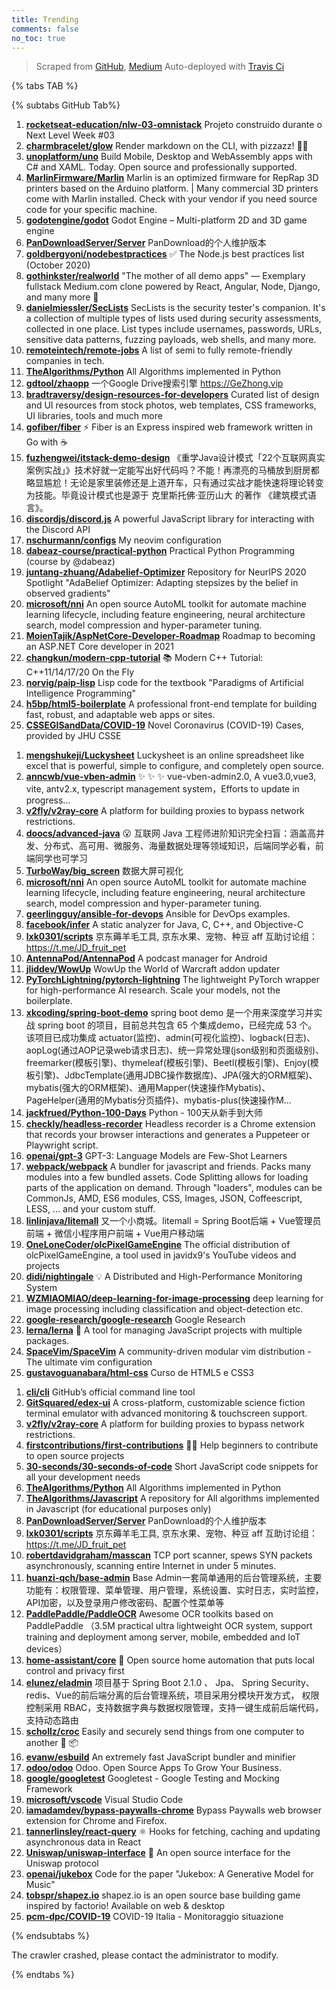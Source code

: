 ```yaml
---
title: Trending
comments: false
no_toc: true
---
```


> Scraped from [GitHub](https://github.com/trending), [Medium](https://medium.com/topic/popular)
Auto-deployed with [Travis Ci](https://travis-ci.org/)

{% tabs TAB %}
<!-- tab GitHub -->
{% subtabs GitHub Tab%}
<!-- tab Daily -->
1. [**rocketseat-education/nlw-03-omnistack**](https://github.com/rocketseat-education/nlw-03-omnistack)
Projeto construído durante o Next Level Week #03
2. [**charmbracelet/glow**](https://github.com/charmbracelet/glow)
Render markdown on the CLI, with pizzazz! 💅🏻
3. [**unoplatform/uno**](https://github.com/unoplatform/uno)
Build Mobile, Desktop and WebAssembly apps with C# and XAML. Today. Open source and professionally supported.
4. [**MarlinFirmware/Marlin**](https://github.com/MarlinFirmware/Marlin)
Marlin is an optimized firmware for RepRap 3D printers based on the Arduino platform. | Many commercial 3D printers come with Marlin installed. Check with your vendor if you need source code for your specific machine.
5. [**godotengine/godot**](https://github.com/godotengine/godot)
Godot Engine – Multi-platform 2D and 3D game engine
6. [**PanDownloadServer/Server**](https://github.com/PanDownloadServer/Server)
PanDownload的个人维护版本
7. [**goldbergyoni/nodebestpractices**](https://github.com/goldbergyoni/nodebestpractices)
✅ The Node.js best practices list (October 2020)
8. [**gothinkster/realworld**](https://github.com/gothinkster/realworld)
"The mother of all demo apps" — Exemplary fullstack Medium.com clone powered by React, Angular, Node, Django, and many more 🏅
9. [**danielmiessler/SecLists**](https://github.com/danielmiessler/SecLists)
SecLists is the security tester's companion. It's a collection of multiple types of lists used during security assessments, collected in one place. List types include usernames, passwords, URLs, sensitive data patterns, fuzzing payloads, web shells, and many more.
10. [**remoteintech/remote-jobs**](https://github.com/remoteintech/remote-jobs)
A list of semi to fully remote-friendly companies in tech.
11. [**TheAlgorithms/Python**](https://github.com/TheAlgorithms/Python)
All Algorithms implemented in Python
12. [**gdtool/zhaopp**](https://github.com/gdtool/zhaopp)
一个Google Drive搜索引擎 https://GeZhong.vip
13. [**bradtraversy/design-resources-for-developers**](https://github.com/bradtraversy/design-resources-for-developers)
Curated list of design and UI resources from stock photos, web templates, CSS frameworks, UI libraries, tools and much more
14. [**gofiber/fiber**](https://github.com/gofiber/fiber)
⚡️ Fiber is an Express inspired web framework written in Go with ☕️
15. [**fuzhengwei/itstack-demo-design**](https://github.com/fuzhengwei/itstack-demo-design)
《重学Java设计模式「22个互联网真实案例实战」》技术好就一定能写出好代码吗？不能！再漂亮的马桶放到厨房都略显尴尬！无论是家里装修还是上道开车，只有通过实战才能快速将理论转变为技能。毕竟设计模式也是源于 克里斯托佛·亚历山大 的著作 《建筑模式语言》。
16. [**discordjs/discord.js**](https://github.com/discordjs/discord.js)
A powerful JavaScript library for interacting with the Discord API
17. [**nschurmann/configs**](https://github.com/nschurmann/configs)
My neovim configuration
18. [**dabeaz-course/practical-python**](https://github.com/dabeaz-course/practical-python)
Practical Python Programming (course by @dabeaz)
19. [**juntang-zhuang/Adabelief-Optimizer**](https://github.com/juntang-zhuang/Adabelief-Optimizer)
Repository for NeurIPS 2020 Spotlight "AdaBelief Optimizer: Adapting stepsizes by the belief in observed gradients"
20. [**microsoft/nni**](https://github.com/microsoft/nni)
An open source AutoML toolkit for automate machine learning lifecycle, including feature engineering, neural architecture search, model compression and hyper-parameter tuning.
21. [**MoienTajik/AspNetCore-Developer-Roadmap**](https://github.com/MoienTajik/AspNetCore-Developer-Roadmap)
Roadmap to becoming an ASP.NET Core developer in 2021
22. [**changkun/modern-cpp-tutorial**](https://github.com/changkun/modern-cpp-tutorial)
📚 Modern C++ Tutorial: C++11/14/17/20 On the Fly
23. [**norvig/paip-lisp**](https://github.com/norvig/paip-lisp)
Lisp code for the textbook "Paradigms of Artificial Intelligence Programming"
24. [**h5bp/html5-boilerplate**](https://github.com/h5bp/html5-boilerplate)
A professional front-end template for building fast, robust, and adaptable web apps or sites.
25. [**CSSEGISandData/COVID-19**](https://github.com/CSSEGISandData/COVID-19)
Novel Coronavirus (COVID-19) Cases, provided by JHU CSSE
<!-- endtab -->
<!-- tab Weekly -->
1. [**mengshukeji/Luckysheet**](https://github.com/mengshukeji/Luckysheet)
Luckysheet is an online spreadsheet like excel that is powerful, simple to configure, and completely open source.
2. [**anncwb/vue-vben-admin**](https://github.com/anncwb/vue-vben-admin)
✨ ✨ ✨ vue-vben-admin2.0, A vue3.0,vue3, vite, antv2.x, typescript management system，Efforts to update in progress...
3. [**v2fly/v2ray-core**](https://github.com/v2fly/v2ray-core)
A platform for building proxies to bypass network restrictions.
4. [**doocs/advanced-java**](https://github.com/doocs/advanced-java)
😮 互联网 Java 工程师进阶知识完全扫盲：涵盖高并发、分布式、高可用、微服务、海量数据处理等领域知识，后端同学必看，前端同学也可学习
5. [**TurboWay/big_screen**](https://github.com/TurboWay/big_screen)
数据大屏可视化
6. [**microsoft/nni**](https://github.com/microsoft/nni)
An open source AutoML toolkit for automate machine learning lifecycle, including feature engineering, neural architecture search, model compression and hyper-parameter tuning.
7. [**geerlingguy/ansible-for-devops**](https://github.com/geerlingguy/ansible-for-devops)
Ansible for DevOps examples.
8. [**facebook/infer**](https://github.com/facebook/infer)
A static analyzer for Java, C, C++, and Objective-C
9. [**lxk0301/scripts**](https://github.com/lxk0301/scripts)
京东薅羊毛工具, 京东水果、宠物、种豆 aff 互助讨论组：https://t.me/JD_fruit_pet
10. [**AntennaPod/AntennaPod**](https://github.com/AntennaPod/AntennaPod)
A podcast manager for Android
11. [**jliddev/WowUp**](https://github.com/jliddev/WowUp)
WowUp the World of Warcraft addon updater
12. [**PyTorchLightning/pytorch-lightning**](https://github.com/PyTorchLightning/pytorch-lightning)
The lightweight PyTorch wrapper for high-performance AI research. Scale your models, not the boilerplate.
13. [**xkcoding/spring-boot-demo**](https://github.com/xkcoding/spring-boot-demo)
spring boot demo 是一个用来深度学习并实战 spring boot 的项目，目前总共包含 65 个集成demo，已经完成 53 个。 该项目已成功集成 actuator(监控)、admin(可视化监控)、logback(日志)、aopLog(通过AOP记录web请求日志)、统一异常处理(json级别和页面级别)、freemarker(模板引擎)、thymeleaf(模板引擎)、Beetl(模板引擎)、Enjoy(模板引擎)、JdbcTemplate(通用JDBC操作数据库)、JPA(强大的ORM框架)、mybatis(强大的ORM框架)、通用Mapper(快速操作Mybatis)、PageHelper(通用的Mybatis分页插件)、mybatis-plus(快速操作M…
14. [**jackfrued/Python-100-Days**](https://github.com/jackfrued/Python-100-Days)
Python - 100天从新手到大师
15. [**checkly/headless-recorder**](https://github.com/checkly/headless-recorder)
Headless recorder is a Chrome extension that records your browser interactions and generates a Puppeteer or Playwright script.
16. [**openai/gpt-3**](https://github.com/openai/gpt-3)
GPT-3: Language Models are Few-Shot Learners
17. [**webpack/webpack**](https://github.com/webpack/webpack)
A bundler for javascript and friends. Packs many modules into a few bundled assets. Code Splitting allows for loading parts of the application on demand. Through "loaders", modules can be CommonJs, AMD, ES6 modules, CSS, Images, JSON, Coffeescript, LESS, ... and your custom stuff.
18. [**linlinjava/litemall**](https://github.com/linlinjava/litemall)
又一个小商城。litemall = Spring Boot后端 + Vue管理员前端 + 微信小程序用户前端 + Vue用户移动端
19. [**OneLoneCoder/olcPixelGameEngine**](https://github.com/OneLoneCoder/olcPixelGameEngine)
The official distribution of olcPixelGameEngine, a tool used in javidx9's YouTube videos and projects
20. [**didi/nightingale**](https://github.com/didi/nightingale)
💡 A Distributed and High-Performance Monitoring System
21. [**WZMIAOMIAO/deep-learning-for-image-processing**](https://github.com/WZMIAOMIAO/deep-learning-for-image-processing)
deep learning for image processing including classification and object-detection etc.
22. [**google-research/google-research**](https://github.com/google-research/google-research)
Google Research
23. [**lerna/lerna**](https://github.com/lerna/lerna)
🐉 A tool for managing JavaScript projects with multiple packages.
24. [**SpaceVim/SpaceVim**](https://github.com/SpaceVim/SpaceVim)
A community-driven modular vim distribution - The ultimate vim configuration
25. [**gustavoguanabara/html-css**](https://github.com/gustavoguanabara/html-css)
Curso de HTML5 e CSS3
<!-- endtab -->
<!-- tab Monthly -->
1. [**cli/cli**](https://github.com/cli/cli)
GitHub’s official command line tool
2. [**GitSquared/edex-ui**](https://github.com/GitSquared/edex-ui)
A cross-platform, customizable science fiction terminal emulator with advanced monitoring & touchscreen support.
3. [**v2fly/v2ray-core**](https://github.com/v2fly/v2ray-core)
A platform for building proxies to bypass network restrictions.
4. [**firstcontributions/first-contributions**](https://github.com/firstcontributions/first-contributions)
🚀✨ Help beginners to contribute to open source projects
5. [**30-seconds/30-seconds-of-code**](https://github.com/30-seconds/30-seconds-of-code)
Short JavaScript code snippets for all your development needs
6. [**TheAlgorithms/Python**](https://github.com/TheAlgorithms/Python)
All Algorithms implemented in Python
7. [**TheAlgorithms/Javascript**](https://github.com/TheAlgorithms/Javascript)
A repository for All algorithms implemented in Javascript (for educational purposes only)
8. [**PanDownloadServer/Server**](https://github.com/PanDownloadServer/Server)
PanDownload的个人维护版本
9. [**lxk0301/scripts**](https://github.com/lxk0301/scripts)
京东薅羊毛工具, 京东水果、宠物、种豆 aff 互助讨论组：https://t.me/JD_fruit_pet
10. [**robertdavidgraham/masscan**](https://github.com/robertdavidgraham/masscan)
TCP port scanner, spews SYN packets asynchronously, scanning entire Internet in under 5 minutes.
11. [**huanzi-qch/base-admin**](https://github.com/huanzi-qch/base-admin)
Base Admin一套简单通用的后台管理系统，主要功能有：权限管理、菜单管理、用户管理，系统设置、实时日志，实时监控，API加密，以及登录用户修改密码、配置个性菜单等
12. [**PaddlePaddle/PaddleOCR**](https://github.com/PaddlePaddle/PaddleOCR)
Awesome OCR toolkits based on PaddlePaddle （3.5M practical ultra lightweight OCR system, support training and deployment among server, mobile, embedded and IoT devices）
13. [**home-assistant/core**](https://github.com/home-assistant/core)
🏡 Open source home automation that puts local control and privacy first
14. [**elunez/eladmin**](https://github.com/elunez/eladmin)
项目基于 Spring Boot 2.1.0 、 Jpa、 Spring Security、redis、Vue的前后端分离的后台管理系统，项目采用分模块开发方式， 权限控制采用 RBAC，支持数据字典与数据权限管理，支持一键生成前后端代码，支持动态路由
15. [**schollz/croc**](https://github.com/schollz/croc)
Easily and securely send things from one computer to another 🐊 📦
16. [**evanw/esbuild**](https://github.com/evanw/esbuild)
An extremely fast JavaScript bundler and minifier
17. [**odoo/odoo**](https://github.com/odoo/odoo)
Odoo. Open Source Apps To Grow Your Business.
18. [**google/googletest**](https://github.com/google/googletest)
Googletest - Google Testing and Mocking Framework
19. [**microsoft/vscode**](https://github.com/microsoft/vscode)
Visual Studio Code
20. [**iamadamdev/bypass-paywalls-chrome**](https://github.com/iamadamdev/bypass-paywalls-chrome)
Bypass Paywalls web browser extension for Chrome and Firefox.
21. [**tannerlinsley/react-query**](https://github.com/tannerlinsley/react-query)
⚛️ Hooks for fetching, caching and updating asynchronous data in React
22. [**Uniswap/uniswap-interface**](https://github.com/Uniswap/uniswap-interface)
🦄 An open source interface for the Uniswap protocol
23. [**openai/jukebox**](https://github.com/openai/jukebox)
Code for the paper "Jukebox: A Generative Model for Music"
24. [**tobspr/shapez.io**](https://github.com/tobspr/shapez.io)
shapez.io is an open source base building game inspired by factorio! Available on web & desktop
25. [**pcm-dpc/COVID-19**](https://github.com/pcm-dpc/COVID-19)
COVID-19 Italia - Monitoraggio situazione
<!-- endtab -->
{% endsubtabs %}
<!-- endtab -->
<!-- tab Medium -->
The crawler crashed, please contact the administrator to modify.
<!-- endtab -->
{% endtabs %}
